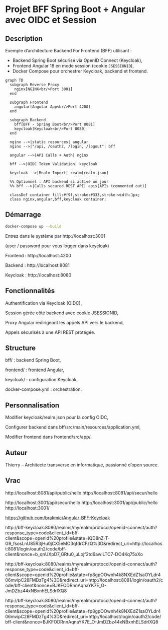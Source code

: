 # Projet BFF Spring Boot + Angular avec OIDC et Session

## Description

Exemple d’architecture Backend For Frontend (BFF) utilisant :

- Backend Spring Boot sécurisé via OpenID Connect (Keycloak),
- Frontend Angular 18 en mode session (cookie `JSESSIONID`),
- Docker Compose pour orchestrer Keycloak, backend et frontend.

```mermaid
graph TD
  subgraph Reverse Proxy
    nginx[NGINX<br/>Port 3001]
  end

  subgraph Frontend
    angular[Angular App<br/>Port 4200]
  end

  subgraph Backend
    bff[BFF - Spring Boot<br/>Port 8081]
    keycloak[Keycloak<br/>Port 8080]
  end

  nginx -->|static resources| angular
  nginx -->|"/api, /oauth2, /login, /logout"| bff

  angular -->|API Calls + Auth| nginx

  bff -->|OIDC Token Validation| keycloak

  keycloak -->|Realm Import| realm[realm.json]

  %% Optionnel : API backend si activé un jour
  %% bff -->|Calls secured REST API| apis[APIs (commented out)]

  classDef container fill:#f9f,stroke:#333,stroke-width:1px;
  class nginx,angular,bff,keycloak container;

```

## Démarrage

```bash
docker-compose up --build
```

Entrez dans le système par http://localhost:3001 

(user / password pour vous logger dans keycloak)


Frontend : http://localhost:4200

Backend : http://localhost:8081

Keycloak : http://localhost:8080


## Fonctionnalités

Authentification via Keycloak (OIDC),

Session gérée côté backend avec cookie JSESSIONID,

Proxy Angular redirigeant les appels API vers le backend,

Appels sécurisés à une API REST protégée.

## Structure

bff/ : backend Spring Boot,

frontend/ : frontend Angular,

keycloak/ : configuration Keycloak,

docker-compose.yml : orchestration.

## Personnalisation

Modifier keycloak/realm.json pour la config OIDC,

Configurer backend dans bff/src/main/resources/application.yml,

Modifier frontend dans frontend/src/app/.

## Auteur

Thierry – Architecte transverse en informatique, passionné d’open source.



## Vrac
http://localhost:8081/api/public/hello
http://localhost:8081/api/secur/hello


http://localhost:3001/api/secur/hello
http://localhost:3001/api/public/hello
http://localhost:3001/


https://github.com/brakmic/Angular-BFF-Keycloak





http://bff-keycloak:8080/realms/myrealm/protocol/openid-connect/auth?response_type=code&client_id=bff-client&scope=openid%20profile&state=iQD8nZ-T-G9_fsosLnU85R3jHu0jCX5eMO3qfdrCFzQ%3D&redirect_uri=http://localhost:8081/login/oauth2/code/bff-client&nonce=b_qnUXpD7_GRtu0_uLojf2td6awILTC7-DO4Kq75xXo

http://bff-keycloak:8080/realms/myrealm/protocol/openid-connect/auth?response_type=code&client_id=bff-client&scope=openid%20profile&state=fp8gpOOwnh4k8NXEdZ1saOYLdr406mvipC28FMDzTg4%3D&redirect_uri=http://localhost:8081/login/oauth2/code/bff-client&nonce=BJKFODRnnAqnaYK7E_O-JmDZbz44xNBxnhELSdrlXQ8


http://bff-keycloak:8080/realms/myrealm/protocol/openid-connect/auth?response_type=code&client_id=bff-client&scope=openid%20profile&state=fp8gpOOwnh4k8NXEdZ1saOYLdr406mvipC28FMDzTg4%3D&redirect_uri=http://localhost/login/oauth2/code/bff-client&nonce=BJKFODRnnAqnaYK7E_O-JmDZbz44xNBxnhELSdrlXQ8
